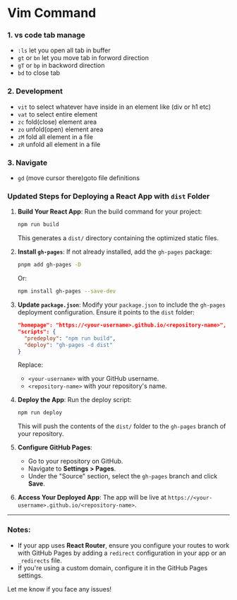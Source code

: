 # Vim Command
### 1. vs code tab manage
* `:ls` let you open all tab in buffer
* `gt` or `bn` let you move tab in forword direction
* `gT` or `bp` in backword direction
* `bd` to close tab
### 2. Development
* `vit` to select whatever have inside in an element like (div or h1 etc)
* `vat` to select entire element
* `zc` fold(close) element area
* `zo` unfold(open) element area
* `zM` fold all element in a file
* `zR` unfold all element in a file
### 3. Navigate
* `gd` (move cursor there)goto file definitions



### Updated Steps for Deploying a React App with `dist` Folder

1. **Build Your React App**:
   Run the build command for your project:
   ```bash
   npm run build
   ```
   This generates a `dist/` directory containing the optimized static files.

2. **Install `gh-pages`**:
   If not already installed, add the `gh-pages` package:
   ```bash
   pnpm add gh-pages -D
   ```
   Or:
   ```bash
   npm install gh-pages --save-dev
   ```

3. **Update `package.json`**:
   Modify your `package.json` to include the `gh-pages` deployment configuration. Ensure it points to the `dist` folder:

   ```json
   "homepage": "https://<your-username>.github.io/<repository-name>",
   "scripts": {
     "predeploy": "npm run build",
     "deploy": "gh-pages -d dist"
   }
   ```

   Replace:
   - `<your-username>` with your GitHub username.
   - `<repository-name>` with your repository's name.

4. **Deploy the App**:
   Run the deploy script:
   ```bash
   npm run deploy
   ```
   
   This will push the contents of the `dist/` folder to the `gh-pages` branch of your repository.

5. **Configure GitHub Pages**:
   - Go to your repository on GitHub.
   - Navigate to **Settings > Pages**.
   - Under the "Source" section, select the `gh-pages` branch and click **Save**.

6. **Access Your Deployed App**:
   The app will be live at `https://<your-username>.github.io/<repository-name>`.

---

### Notes:
- If your app uses **React Router**, ensure you configure your routes to work with GitHub Pages by adding a `redirect` configuration in your app or an `_redirects` file.
- If you're using a custom domain, configure it in the GitHub Pages settings.

Let me know if you face any issues!


